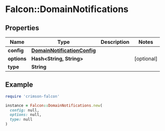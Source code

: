 # Falcon::DomainNotifications

## Properties

| Name | Type | Description | Notes |
| ---- | ---- | ----------- | ----- |
| **config** | [**DomainNotificationConfig**](DomainNotificationConfig.md) |  |  |
| **options** | **Hash&lt;String, String&gt;** |  | [optional] |
| **type** | **String** |  |  |

## Example

```ruby
require 'crimson-falcon'

instance = Falcon::DomainNotifications.new(
  config: null,
  options: null,
  type: null
)
```

